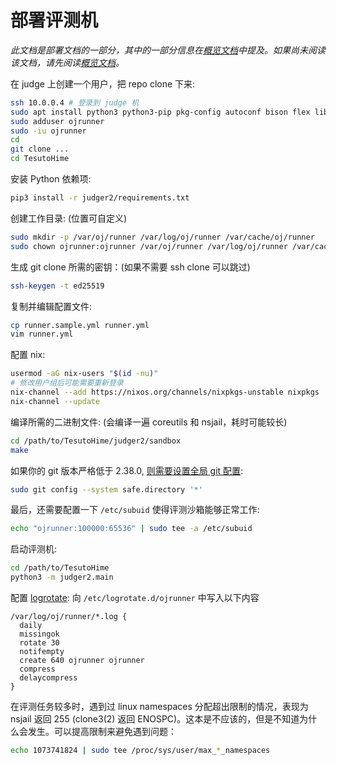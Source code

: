 # 部署评测机

*此文档是部署文档的一部分，其中的一部分信息在[概览文档](overview.md)中提及。如果尚未阅读该文档，请先阅读[概览文档](overview.md)。*

在 judge 上创建一个用户，把 repo clone 下来:

```sh
ssh 10.0.0.4 # 登录到 judge 机
sudo apt install python3 python3-pip pkg-config autoconf bison flex libprotobuf-dev libnl-route-3-dev libtool protobuf-compiler uidmap build-essential cmake jq nix-setup-systemd
sudo adduser ojrunner
sudo -iu ojrunner
cd
git clone ...
cd TesutoHime
```

安装 Python 依赖项:

```sh
pip3 install -r judger2/requirements.txt
```

创建工作目录: (位置可自定义)

```sh
sudo mkdir -p /var/oj/runner /var/log/oj/runner /var/cache/oj/runner
sudo chown ojrunner:ojrunner /var/oj/runner /var/log/oj/runner /var/cache/oj/runner
```

生成 git clone 所需的密钥：(如果不需要 ssh clone 可以跳过)

```sh
ssh-keygen -t ed25519
```

复制并编辑配置文件:

```sh
cp runner.sample.yml runner.yml
vim runner.yml
```

配置 nix:

```sh
usermod -aG nix-users "$(id -nu)"
# 修改用户组后可能需要重新登录
nix-channel --add https://nixos.org/channels/nixpkgs-unstable nixpkgs
nix-channel --update
```

编译所需的二进制文件: (会编译一遍 coreutils 和 nsjail，耗时可能较长)

```sh
cd /path/to/TesutoHime/judger2/sandbox
make
```

如果你的 git 版本严格低于 2.38.0, [则需要设置全局 git 配置][git]:

[git]: https://git.kernel.org/pub/scm/git/git.git/commit/?id=6061601d9f1f1c95da5f9304c319218f7cc3ec75

```sh
sudo git config --system safe.directory '*'
```

最后，还需要配置一下 `/etc/subuid` 使得评测沙箱能够正常工作:

```sh
echo "ojrunner:100000:65536" | sudo tee -a /etc/subuid
```

启动评测机:

```sh
cd /path/to/TesutoHime
python3 -m judger2.main
```

配置 [logrotate]: 向 `/etc/logrotate.d/ojrunner` 中写入以下内容

```text
/var/log/oj/runner/*.log {
  daily
  missingok
  rotate 30
  notifempty
  create 640 ojrunner ojrunner
  compress
  delaycompress
}
```

在评测任务较多时，遇到过 linux namespaces 分配超出限制的情况，表现为 nsjail 返回 255 (clone3(2) 返回 ENOSPC)。这本是不应该的，但是不知道为什么会发生。可以提高限制来避免遇到问题：

```sh
echo 1073741824 | sudo tee /proc/sys/user/max_*_namespaces
```

[logrotate]: https://www.man7.org/linux/man-pages/man8/logrotate.8.html
